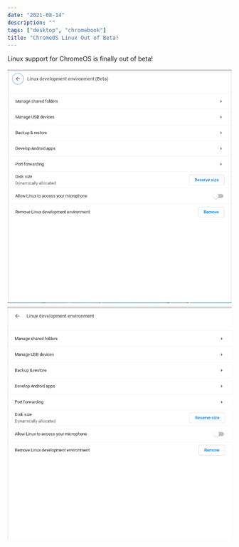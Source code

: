 ```yaml
---
date: "2021-08-14"
description: ""
tags: ["desktop", "chromebook"]
title: "ChromeOS Linux Out of Beta!
---
```


Linux support for ChromeOS is finally out of beta!

![ChromeOS - Beta](chromeos-linux-beta.png)
![ChromeOS - Not In Beta](chromeos-linux-nobeta.png)
